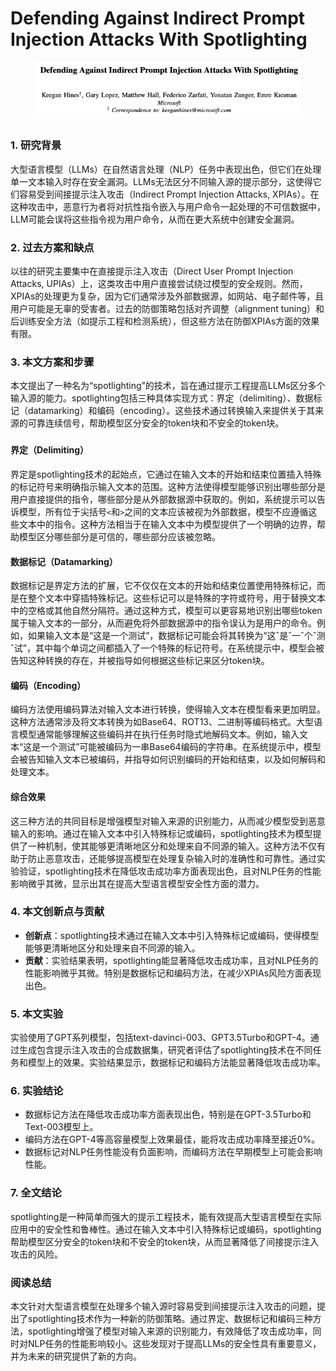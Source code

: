# Defending Against Indirect Prompt Injection Attacks With Spotlighting

<figure><img src="../.gitbook/assets/image (5) (1) (1) (1) (1) (1) (1) (1) (1) (1) (1) (1) (1) (1) (1).png" alt=""><figcaption></figcaption></figure>

##

### 1. 研究背景

大型语言模型（LLMs）在自然语言处理（NLP）任务中表现出色，但它们在处理单一文本输入时存在安全漏洞。LLMs无法区分不同输入源的提示部分，这使得它们容易受到间接提示注入攻击（Indirect Prompt Injection Attacks, XPIAs）。在这种攻击中，恶意行为者将对抗性指令嵌入与用户命令一起处理的不可信数据中，LLM可能会误将这些指令视为用户命令，从而在更大系统中创建安全漏洞。

### 2. 过去方案和缺点

以往的研究主要集中在直接提示注入攻击（Direct User Prompt Injection Attacks, UPIAs）上，这类攻击中用户直接尝试绕过模型的安全规则。然而，XPIAs的处理更为复杂，因为它们通常涉及外部数据源，如网站、电子邮件等，且用户可能是无辜的受害者。过去的防御策略包括对齐调整（alignment tuning）和后训练安全方法（如提示工程和检测系统），但这些方法在防御XPIAs方面的效果有限。

### 3. 本文方案和步骤

本文提出了一种名为“spotlighting”的技术，旨在通过提示工程提高LLMs区分多个输入源的能力。spotlighting包括三种具体实现方式：界定（delimiting）、数据标记（datamarking）和编码（encoding）。这些技术通过转换输入来提供关于其来源的可靠连续信号，帮助模型区分安全的token块和不安全的token块。



###

#### 界定（Delimiting）

界定是spotlighting技术的起始点，它通过在输入文本的开始和结束位置插入特殊的标记符号来明确指示输入文本的范围。这种方法使得模型能够识别出哪些部分是用户直接提供的指令，哪些部分是从外部数据源中获取的。例如，系统提示可以告诉模型，所有位于尖括号`<`和`>`之间的文本应该被视为外部数据，模型不应遵循这些文本中的指令。这种方法相当于在输入文本中为模型提供了一个明确的边界，帮助模型区分哪些部分是可信的，哪些部分应该被忽略。

#### 数据标记（Datamarking）

数据标记是界定方法的扩展，它不仅仅在文本的开始和结束位置使用特殊标记，而是在整个文本中穿插特殊标记。这些标记可以是特殊的字符或符号，用于替换文本中的空格或其他自然分隔符。通过这种方式，模型可以更容易地识别出哪些token属于输入文本的一部分，从而避免将外部数据源中的指令误认为是用户的命令。例如，如果输入文本是“这是一个测试”，数据标记可能会将其转换为“这ˆ是ˆ一ˆ个ˆ测ˆ试”，其中每个单词之间都插入了一个特殊的标记符号。在系统提示中，模型会被告知这种转换的存在，并被指导如何根据这些标记来区分token块。

#### 编码（Encoding）

编码方法使用编码算法对输入文本进行转换，使得输入文本在模型看来更加明显。这种方法通常涉及将文本转换为如Base64、ROT13、二进制等编码格式。大型语言模型通常能够理解这些编码并在执行任务时隐式地解码文本。例如，输入文本“这是一个测试”可能被编码为一串Base64编码的字符串。在系统提示中，模型会被告知输入文本已被编码，并指导如何识别编码的开始和结束，以及如何解码和处理文本。

#### 综合效果

这三种方法的共同目标是增强模型对输入来源的识别能力，从而减少模型受到恶意输入的影响。通过在输入文本中引入特殊标记或编码，spotlighting技术为模型提供了一种机制，使其能够更清晰地区分和处理来自不同源的输入。这种方法不仅有助于防止恶意攻击，还能够提高模型在处理复杂输入时的准确性和可靠性。通过实验验证，spotlighting技术在降低攻击成功率方面表现出色，且对NLP任务的性能影响微乎其微，显示出其在提高大型语言模型安全性方面的潜力。





### 4. 本文创新点与贡献

* **创新点**：spotlighting技术通过在输入文本中引入特殊标记或编码，使得模型能够更清晰地区分和处理来自不同源的输入。
* **贡献**：实验结果表明，spotlighting能显著降低攻击成功率，且对NLP任务的性能影响微乎其微。特别是数据标记和编码方法，在减少XPIAs风险方面表现出色。

### 5. 本文实验

实验使用了GPT系列模型，包括text-davinci-003、GPT3.5Turbo和GPT-4。通过生成包含提示注入攻击的合成数据集，研究者评估了spotlighting技术在不同任务和模型上的效果。实验结果显示，数据标记和编码方法能显著降低攻击成功率。

### 6. 实验结论

* 数据标记方法在降低攻击成功率方面表现出色，特别是在GPT-3.5Turbo和Text-003模型上。
* 编码方法在GPT-4等高容量模型上效果最佳，能将攻击成功率降至接近0%。
* 数据标记对NLP任务性能没有负面影响，而编码方法在早期模型上可能会影响性能。

### 7. 全文结论

spotlighting是一种简单而强大的提示工程技术，能有效提高大型语言模型在实际应用中的安全性和鲁棒性。通过在输入文本中引入特殊标记或编码，spotlighting帮助模型区分安全的token块和不安全的token块，从而显著降低了间接提示注入攻击的风险。

### 阅读总结

本文针对大型语言模型在处理多个输入源时容易受到间接提示注入攻击的问题，提出了spotlighting技术作为一种新的防御策略。通过界定、数据标记和编码三种方法，spotlighting增强了模型对输入来源的识别能力，有效降低了攻击成功率，同时对NLP任务的性能影响较小。这些发现对于提高LLMs的安全性具有重要意义，并为未来的研究提供了新的方向。
